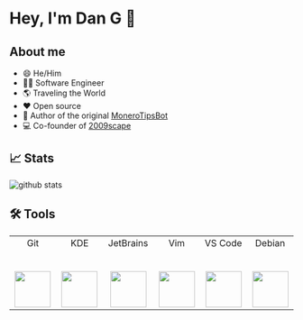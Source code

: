 # Hey, I'm Dan G 👋

## About me

- 😄 He/Him
- 👨‍💻 Software Engineer
- 🌎 Traveling the World
- ❤ Open source
- 🌱 Author of the original [MoneroTipsBot](https://www.reddit.com/r/MoneroTipsBot/wiki/index)
- 💻 Co-founder of [2009scape](https://2009scape.org/)

## 📈 Stats

![github stats](https://github-readme-stats.vercel.app/api?username=dginovker&count_private=true&theme=radical&show_icons=true&include_all_commits=true)

## 🛠 Tools

<table>
  <tbody>
    <tr valign="top">
      <td width="100px" align="center">
        <span>Git</span><br><br><br>
        <a href="https://gitlab.com/dginovker">
          <img height="64px" src="https://cdn.svgporn.com/logos/git-icon.svg">
        </a>
      </td>
      <td width="100px" align="center">
        <span>KDE</span><br><br><br>
        <img height="64px" src="https://cdn.svgporn.com/logos/kde.svg">
      </td>
      <td width="100px" align="center">
        <span>JetBrains</span><br><br><br>
        <img height="64px" src="https://cdn.svgporn.com/logos/jetbrains.svg">
      </td>
      <td width="100px" align="center">
        <span>Vim</span><br><br><br>
        <img height="64px" src="https://cdn.svgporn.com/logos/vim.svg">
      </td>
      <td width="100px" align="center">
        <span>VS Code</span><br><br><br>
        <img height="64px" src="https://cdn.svgporn.com/logos/visual-studio-code.svg">
      </td>
      <td width="100px" align="center">
        <span>Debian</span><br><br><br>
        <img height="64px" src="https://cdn.svgporn.com/logos/debian.svg">
      </td>
    </tr>
  </tbody>
</table>
